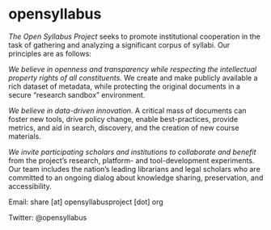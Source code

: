 opensyllabus
============

*The Open Syllabus Project* seeks to promote institutional cooperation in the task of gathering and analyzing a significant corpus of syllabi. Our principles are as follows:

*We believe in openness and transparency while respecting the intellectual property rights of all constituents.* We create and make publicly available a rich dataset of metadata, while protecting the original documents in a secure “research sandbox” environment.

*We believe in data-driven innovation.* A critical mass of documents can foster new tools, drive policy change, enable best-practices, provide metrics, and aid in search, discovery, and the creation of new course materials.

*We invite participating scholars and institutions to collaborate and benefit* from the project’s research, platform- and tool-development experiments. Our team includes the nation’s leading librarians and legal scholars who are committed to an ongoing dialog about knowledge sharing, preservation, and accessibility.

Email:
share [at] opensyllabusproject [dot] org

Twitter:
@opensyllabus
